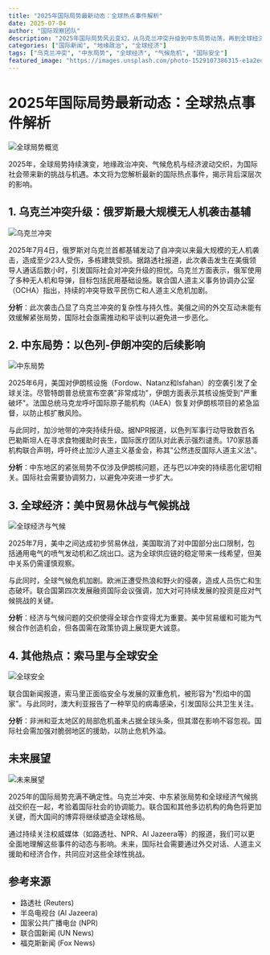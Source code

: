 ```yaml
---
title: "2025年国际局势最新动态：全球热点事件解析"
date: 2025-07-04
author: "国际观察团队"
description: "2025年国际局势风云变幻，从乌克兰冲突升级到中东局势动荡，再到全球经济与气候挑战，本文为您梳理最新国际热点事件，洞悉全球格局变化。"
categories: ["国际新闻", "地缘政治", "全球经济"]
tags: ["乌克兰冲突", "中东局势", "全球经济", "气候危机", "国际安全"]
featured_image: "https://images.unsplash.com/photo-1529107386315-e1a2ed48a620"
---
```


# 2025年国际局势最新动态：全球热点事件解析

![全球局势概览](https://images.unsplash.com/photo-1529107386315-e1a2ed48a620)

2025年，全球局势持续演变，地缘政治冲突、气候危机与经济波动交织，为国际社会带来新的挑战与机遇。本文将为您解析最新的国际热点事件，揭示背后深层次的影响。

## 1. 乌克兰冲突升级：俄罗斯最大规模无人机袭击基辅

![乌克兰冲突](https://images.unsplash.com/photo-1529634597503-139d3726fed5)

2025年7月4日，俄罗斯对乌克兰首都基辅发动了自冲突以来最大规模的无人机袭击，造成至少23人受伤，多栋建筑受损。据路透社报道，此次袭击发生在美俄领导人通话后数小时，引发国际社会对冲突升级的担忧。乌克兰方面表示，俄军使用了多种无人机和导弹，目标包括民用基础设施。联合国人道主义事务协调办公室（OCHA）指出，持续的冲突导致平民伤亡和人道主义危机加剧。

**分析**：此次袭击凸显了乌克兰冲突的复杂性与持久性。美俄之间的外交互动未能有效缓解紧张局势，国际社会亟需推动和平谈判以避免进一步恶化。

## 2. 中东局势：以色列-伊朗冲突的后续影响

![中东局势](https://images.unsplash.com/photo-1511920170033-f8396924c348)

2025年6月，美国对伊朗核设施（Fordow、Natanz和Isfahan）的空袭引发了全球关注。尽管特朗普总统宣布空袭"非常成功"，伊朗方面表示其核设施受到"严重破坏"。法国总统马克龙呼吁国际原子能机构（IAEA）恢复对伊朗核项目的紧急监督，以防止核扩散风险。

与此同时，加沙地带的冲突持续升级。据NPR报道，以色列军事行动导致数百名巴勒斯坦人在寻求食物援助时丧生，国际医疗团队对此表示强烈谴责。170家慈善机构联合声明，呼吁终止加沙人道主义基金会，称其"公然违反国际人道主义法"。

**分析**：中东地区的紧张局势不仅涉及伊朗核问题，还与巴以冲突的持续恶化密切相关。国际社会需要协调努力，以避免冲突进一步扩大。

## 3. 全球经济：美中贸易休战与气候挑战

![全球经济与气候](https://images.unsplash.com/photo-1578575437130-527eed3abbec)

2025年7月，美中之间达成初步贸易休战，美国取消了对中国部分出口限制，包括通用电气的喷气发动机和乙烷出口。这为全球供应链的稳定带来一线希望，但美中关系仍需谨慎观察。

与此同时，全球气候危机加剧。欧洲正遭受热浪和野火的侵袭，造成人员伤亡和生态破坏。联合国第四次发展融资国际会议强调，加大对可持续发展的投资是应对气候挑战的关键。

**分析**：经济与气候问题的交织使得全球合作变得尤为重要。美中贸易缓和可能为气候合作创造机会，但各国需在政策协调上展现更大诚意。

## 4. 其他热点：索马里与全球安全

![全球安全](https://images.unsplash.com/photo-1614728894747-a83421e2b9c9)

联合国新闻报道，索马里正面临安全与发展的双重危机，被形容为"烈焰中的国家"。与此同时，澳大利亚报告了一种罕见的病毒感染，引发国际公共卫生关注。

**分析**：非洲和亚太地区的局部危机虽未占据全球头条，但其潜在影响不容忽视。国际社会需加强对脆弱地区的援助，以防止危机外溢。

## 未来展望

![未来展望](https://images.unsplash.com/photo-1532187863486-abf9dbad1b69)

2025年的国际局势充满不确定性。乌克兰冲突、中东紧张局势和全球经济气候挑战交织在一起，考验着国际社会的协调能力。联合国和其他多边机构的角色将更加关键，而大国间的博弈将继续塑造全球格局。

通过持续关注权威媒体（如路透社、NPR、Al Jazeera等）的报道，我们可以更全面地理解这些事件的动态与影响。未来，国际社会需要通过外交对话、人道主义援助和经济合作，共同应对这些全球性挑战。

## 参考来源

- 路透社 (Reuters)
- 半岛电视台 (Al Jazeera)
- 国家公共广播电台 (NPR)
- 联合国新闻 (UN News)
- 福克斯新闻 (Fox News)